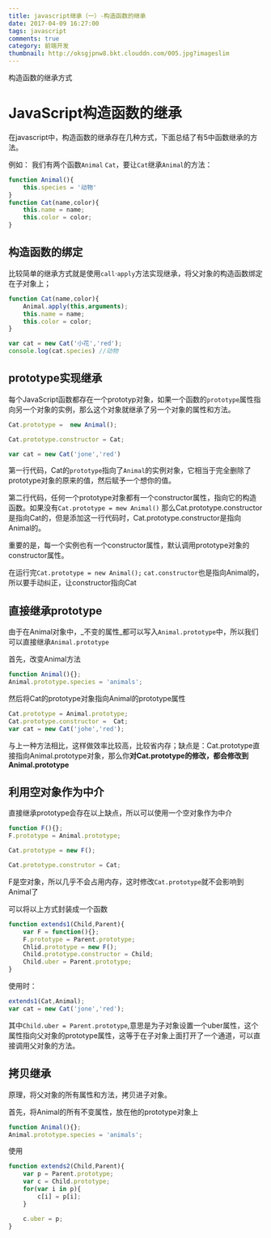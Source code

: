 ```yaml
---
title: javascript继承（一）-构造函数的继承
date: 2017-04-09 16:27:00
tags: javascript
comments: true
category: 前端开发
thumbnail: http://oksgjpnw8.bkt.clouddn.com/005.jpg?imageslim
---
```


构造函数的继承方式

<!--more-->

# JavaScript构造函数的继承

在javascript中，构造函数的继承存在几种方式，下面总结了有5中函数继承的方法。

例如： 我们有两个函数`Animal` `Cat`，要让`Cat`继承`Animal`的方法：

````javascript
function Animal(){
    this.species = '动物'
}
function Cat(name,color){
    this.name = name;
    this.color = color;
}
````

## 构造函数的绑定

比较简单的继承方式就是使用`call`·`apply`方法实现继承，将父对象的构造函数绑定在子对象上；

````javascript
function Cat(name,color){
    Animal.apply(this,arguments);
    this.name = name;
    this.color = color;
}

var cat = new Cat('小花','red');
console.log(cat.species) //动物
````

## prototype实现继承

每个JavaScript函数都存在一个prototyp对象，如果一个函数的`prototype`属性指向另一个对象的实例，那么这个对象就继承了另一个对象的属性和方法。

````javascript
Cat.prototype =  new Animal();

Cat.prototype.constructor = Cat;

var cat = new Cat('jone','red')
````

第一行代码，Cat的`prototype`指向了`Animal`的实例对象，它相当于完全删除了prototype对象的原来的值，然后赋予一个想你的值。

第二行代码，任何一个prototype对象都有一个constructor属性，指向它的构造函数。如果没有`Cat.prototype = mew Animal()` 那么Cat.prototype.constructor是指向Cat的，但是添加这一行代码时，Cat.prototype.constructor是指向Animal的。

重要的是，每一个实例也有一个constructor属性，默认调用prototype对象的constructor属性。

在运行完`Cat.prototype = new Animal();` `cat.constructor`也是指向Animal的，所以要手动纠正，让constructor指向Cat


## 直接继承prototype

由于在Animal对象中，_不变的属性_都可以写入`Animal.prototype`中，所以我们可以直接继承`Animal.prototype`

首先，改变Animal方法

````javascript
function Animal(){};
Animal.prototype.species = 'animals';
````

然后将Cat的prototype对象指向Animal的prototype属性

````javascript
Cat.prototype = Animal.prototype;
Cat.prototype.constructor =  Cat;
var cat = new Cat('johe','red');
````

与上一种方法相比，这样做效率比较高，比较省内存；缺点是：Cat.prototype直接指向Animal.prototype对象，那么你**对Cat.prototype的修改，都会修改到Animal.prototype**

## 利用空对象作为中介

直接继承prototype会存在以上缺点，所以可以使用一个空对象作为中介

````javascript
function F(){};
F.prototype = Animal.prototype;

Cat.prototype = new F();

Cat.prototype.construtor = Cat;
````

F是空对象，所以几乎不会占用内存，这时修改`Cat.prototype`就不会影响到Animal了

可以将以上方式封装成一个函数

````javascript
function extends1(Child,Parent){
    var F = function(){};
    F.prototype = Parent.prototype;
    Chlid.prototype = new F();
    Child.prototype.constructor = Child;
    Child.uber = Parent.prototype;
}
````

使用时：

````javascript
extends1(Cat,Animal);
var cat = new Cat('jone','red');
````

其中`Child.uber = Parent.prototype`,意思是为子对象设置一个uber属性，这个属性指向父对象的prototype属性，这等于在子对象上面打开了一个通道，可以直接调用父对象的方法。

## 拷贝继承

原理，将父对象的所有属性和方法，拷贝进子对象。

首先，将Animal的所有不变属性，放在他的prototype对象上

````javascript
function Animal(){};
Animal.prototype.species = 'animals';
````

使用

````javascript
function extends2(Child,Parent){
    var p = Parent.prototype;
    var c = Child.prototype;
    for(var i in p){
        c[i] = p[i];
    }

    c.uber = p;
}
````
